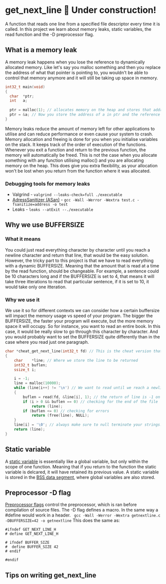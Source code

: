 # get_next_line 🔨 Under construction!
A function that reads one line from a specified file descriptor every time it is called. 
In this project we learn about memory leaks, static variables, the read function and the -D preprocessor flag.

## What is a memory leak
A memory leak happens when you lose the reference to dynamically allocated memory. Like let's say you malloc something and then you replace 
the address of what that pointer is pointing to, you wouldn't be able to control that memory anymore and it will still be taking up space in memory. 
```c
int32_t main(void)
{
  char	*ptr;
  int	a;
  
  ptr = malloc(1); // allocates memory on the heap and stores that address in ptr. 
  ptr = &a; // Now you store the address of a in ptr and the reference to the previous allocation is lost in the void!
}
```
Memory leaks reduce the amount of memory left for other applications to utilise and can reduce performance or even cause your system to crash. 
Memory allocation and freeing is done for you when you initialise variables on the stack. It keeps track of the order of execution of the functions. Whenever you exit a function and return to the previous function, the memory will automatically be freed. This is not the case when you allocate something with any function utilising malloc() and you are allocating memory on the heap. This does give you extra flexibility, as your allocation won't be lost when you return from the function where it was allocated.

### Debugging tools for memory leaks
+ Valgrind - `valgrind --leaks-check=full ./executable` 
+ [AdressSanitizer (ASan)](https://www.osc.edu/resources/getting_started/howto/howto_use_address_sanitizer) - `gcc -Wall -Werror -Wextra test.c -fsanitize=address -o test` 
+ Leaks - `leaks --atExit --./executable`

## Why we use BUFFERSIZE
### What it means 
You could just read everything character by character until you reach a newline character and return that line, that would be the easy solution. However, the tricky part to this project is that we have to read everything with a dynamic BUFFERSIZE. Meaning that the amount that is read at a time by the read function, should be changeable. For example, a sentence could be 10 characters long and if the BUFFERSIZE is set to 4, that means it will take three itterations to read that particular sentence, if it is set to 10, it would take only one itteration.
### Why we use it
We use it so for different contexts we can consider how a certain buffersize will impact the memory usage vs speed of your program. 
The bigger the BUFFERSIZE, the faster your program will execute, but the more memory space it will occupy. 
So for instance, you want to read an entire book. In this case, it would be really slow to go through this character by character. And you would probably want to set the BUFFERSIZE quite differently than in the case where you read just one paragraph.

```c
char *cheat_get_next_line(int32_t fd) // This is the cheat version that reads character by character
{
	char	*line; // Where we store the line to be returned
	int32_t	buflen;
	ssize_t	i;

	i = -1;
	line = malloc(10000);
	while (line[i++] != '\n') // We want to read until we reach a newline character
	{
		buflen = read(fd, &line[i], 1); // the return of line is -1 on error
		if (i > 0 && buflen == 0) // checking for the end of the file
			return (line);
		if (buflen <= 0) // checking for errors
			return (free(line), NULL);
	}
	line[i] = '\0'; // always make sure to null terminate your strings!
	return (line);
}
```
## Static variable
A [static variable](https://www.geeksforgeeks.org/static-variables-in-c/) is essentially like a global variable, but only within the scope of one function. Meaning that if you return to the function the static variable is delcared, it will have retained its previous value. A static variable is stored in the [BSS data segment](https://www.geeksforgeeks.org/memory-layout-of-c-program/), where global variables are also stored. 

## Preprocessor -D flag
[Preprocessor flags](https://gcc.gnu.org/onlinedocs/gcc/Preprocessor-Options.html) control the preprocessor, which is ran before compilation of source files. The -D flag defines a macro. In the same way a #define would work in a header. 
` gcc -Wall -Werror -Wextra getnextline.c -DBUFFERSIZE=42 -o getnextline` 
This does the same as: 
```
#ifndef GET_NEXT_LINE_H
# define GET_NEXT_LINE_H

# ifndef BUFFER_SIZE
#  define BUFFER_SIZE 42
# endif

#endif 
```

## Tips on writing get_next_line
